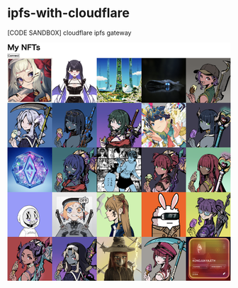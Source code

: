 # ipfs-with-cloudflare

[CODE SANDBOX] cloudflare ipfs gateway

![](https://raw.githubusercontent.com/konojunya/ipfs-with-cloudflare/main/screenshots/nfts.png)
